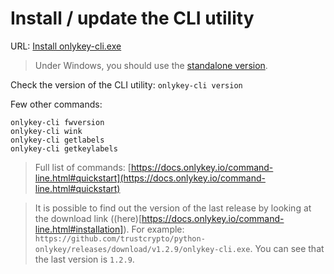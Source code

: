 # Install / update the CLI utility

URL: [Install onlykey-cli.exe](https://docs.onlykey.io/command-line.html)

> Under Windows, you should use the [standalone version](https://docs.onlykey.io/command-line.html#windows-stand-alone-exe).

Check the version of the CLI utility: `onlykey-cli version`

Few other commands:

```
onlykey-cli fwversion
onlykey-cli wink
onlykey-cli getlabels
onlykey-cli getkeylabels
```

> Full list of commands: [https://docs.onlykey.io/command-line.html#quickstart](https://docs.onlykey.io/command-line.html#quickstart)

> It is possible to find out the version of the last release by looking at the download link ((here)[https://docs.onlykey.io/command-line.html#installation]). For example: `https://github.com/trustcrypto/python-onlykey/releases/download/v1.2.9/onlykey-cli.exe`. You can see that the last version is `1.2.9`.
